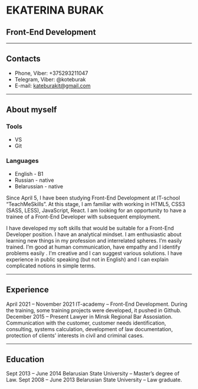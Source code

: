 # EKATERINA BURAK

## Front-End Development

---

## Contacts

- Phone, Viber: +375293211047
- Telegram, Viber: @koteburak
- E-mail: kateburakit@gmail.com

---

## About myself

### Tools

- VS
- Git

### Languages

- English - В1
- Russian - native
- Belarussian - native

Since April 5, I have been studying Front-End Development at IT-school “TeachMeSkills”. At this stage, I am familiar with working in HTML5, CSS3 (SASS, LESS), JavaScript, React. I am looking for an opportunity to have a trainee of a Front-End Developer with subsequent employment.

I have developed my soft skills that would be suitable for a Front-End Developer position. I have an analytical mindset. I am enthusiastic about learning new things in my profession and interrelated spheres. I’m easily trained. I’m good at human communication, have empathy and I identify problems easily . I'm creative and I can suggest various solutions. I have experience in public speaking (but not in English) and I can explain complicated notions in simple terms.

---

## Experience

April 2021 – November 2021 IT-academy – Front-End Development.
During the training, some training projects were developed, it pushed in Github.
December 2015 – Present Lawyer in Minsk Regional Bar Assosiation.
Communication with the customer, customer needs identification, consulting, systems calculation, development of law documentation, protection of clients' interests in civil and criminal cases.

---

## Education

Sept 2013 – June 2014 Belarusian State University – Master’s degree of Law.
Sept 2008 – June 2013 Belarusian State University – Law graduate.
